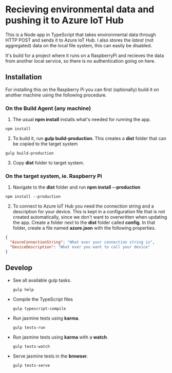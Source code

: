 # Recieving environmental data and pushing it to Azure IoT Hub 

This is a Node app in TypeScript that takes environmental data through HTTP POST and sends it to Azure IoT Hub. I also stores the *latest* (not aggregated) data on the local file system, this can easily be disabled.

It's build for a project where it runs on a RaspberryPi and recieves the data from another local service, so there is no authentication going on here.

## Installation

For installing this on the Raspberry Pi you can first (optionally) build it on another machine using the following procedure.

### On the Build Agent (any machine)

1. The usual **npm install** installs what's needed for running the app. 

  ```
  npm install
  ```
2. To build it, run **gulp build-production**. This creates a **dist** folder that can be copied to the target system   

  ```
  gulp build-production
  ```
3. Copy **dist** folder to target system.

### On the target system, ie. Raspberry Pi

1. Navigate to the **dist** folder and run **npm install --production**
  ```
  npm install --production
  ```
  2. To connect to Azure IoT Hub you need the connection string and a description for your device. This is kept in a configuration file 
  that is not created automatically, since we don't want to overwritten when updating the app. Create a folder next to the **dist** folder called **config**. 
  In that folder, create a file named **azure.json** with the following properties.
  
  ```json
  {
    "AzureConnectionString": "What ever your connection string is",
    "DeviceDescription": "What ever you want to call your device"
  }
  ```


## Develop

  - See all available gulp tasks.
  
    ```
    gulp help
    ```
  
  - Compile the TypeScript files

    ```
    gulp typescript-compile
    ```

  - Run jasmine tests using **karma**.
  
    ```
    gulp tests-run
    ```

  - Run jasmine tests using **karma** with a **watch**.
  
    ```
    gulp tests-watch
    ```

  - Serve jasmine tests in the **browser**.
  
    ```
    gulp tests-serve
    ```
   
